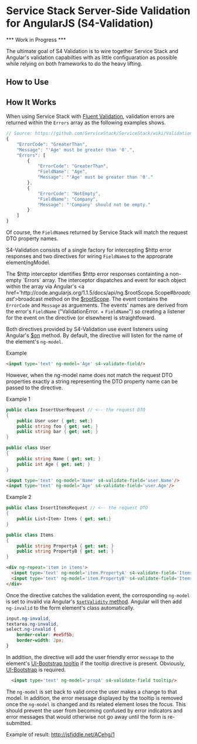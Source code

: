 Service Stack Server-Side Validation for AngularJS (S4-Validation)
===============================


*** Work in Progress ***

The ultimate goal of S4 Validation is to wire together Service Stack and Angular's validation capabilties with as little configuaration as possible while relying on both frameworks to do the heavy lifting.



## How to Use










## How It Works


When using Service Stack with <a href="https://github.com/ServiceStack/ServiceStack/wiki/Validation#fluentvalidation-for-request-dtos">Fluent Validation</a>, validation errors are returned within the `Errors` array as the following examples shows.  

```javascript
// Source: https://github.com/ServiceStack/ServiceStack/wiki/Validation#fluentvalidation-for-request-dtos
{
    "ErrorCode": "GreaterThan",
    "Message": "'Age' must be greater than '0'.",
    "Errors": [
        {
            "ErrorCode": "GreaterThan",
            "FieldName": "Age",
            "Message": "'Age' must be greater than '0'."
        },
        {
            "ErrorCode": "NotEmpty",
            "FieldName": "Company",
            "Message": "'Company' should not be empty."
        }
    ]
}
```

Of course, the `FieldName`s returned by Service Stack will match the request DTO property names.

S4-Validation consists of a single factory for intercepting $http error responses and two directives for wiring `FieldName`s to the approprate element/ngModel.

The $http interceptor identifies $http error responses containting a non-empty `Errors` array. The interceptor dispatches and event for each object within the array via Angular's <a href='http://code.angularjs.org/1.1.5/docs/api/ng.$rootScope.Scope#$broadcast'>$broadcast method</a> on the <a href="http://docs.angularjs.org/api/ng.$rootScope">$rootScope</a>. The event contains the `ErrorCode` and `Message` as arguements. The events' names are derived from the error's `FieldName` ("ValidationError. + `FieldName`") so creating a listener for the event on the directive (or elsewhere) is straightfoward. 


Both directives provided by S4-Validation use event listeners using Angular's <a href="http://code.angularjs.org/1.1.5/docs/api/ng.$rootScope.Scope#$on">$on</a> method. By default, the directive will listen for the name of the element's `ng-model`. 

Example
```html
<input type='text' ng-model='Age' s4-validate-field/>
```

However, when the ng-model name does not match the request DTO properties exactly a string representing the DTO property name can be passed to the directive.

Example 1
```c#
public class InsertUserRequest // <-- the request DTO 
{
    public User user { get; set;}
    public string foo { get; set; }
    public string bar { get; set; }
}

public class User
{
    public string Name { get; set; }
    public int Age { get; set; }
}
```
```html
<input type='text' ng-model='Name' s4-validate-field='user.Name'/>
<input type='text' ng-model='Age' s4-validate-field='user.Age'/>
```

Example 2
```c#
public class InsertItemsRequest // <-- the request DTO 
{
    public List<Item> Items { get; set;}
}

public class Items
{
    public string PropertyA { get; set; }
    public string PropertyB { get; set; }
}

```
```html
<div ng-repeat='item in items'>
  <input type='text' ng-model='item.PropertyA' s4-validate-field='Items[{{$index}}].PropertyA'/>
  <input type='text' ng-model='item.PropertyB' s4-validate-field='Items[{{$index}}].PropertyB'/>
</div>
```

Once the directive catches the validation event, the corrosponding `ng-model` is set to invalid via Angular's <a href="http://docs.angularjs.org/api/ng.directive:ngModel.NgModelController#$setValidity">`$setValidity` method</a>. Angular will then add `ng-invalid` to the form element's class automatically.
```css
input.ng-invalid,
textarea.ng-invalid,
select.ng-invalid {
    border-color: #ee5f5b;
    border-width: 2px;
}
```

In addition, the directive will add the user friendly error `message` to the element's <a href="http://angular-ui.github.io/bootstrap/#/tooltip">UI-Bootstrap tooltip</a> if the tooltip directive is present. Obviously, <a href="http://angular-ui.github.io/bootstrap/">UI-Bootstrap</a> is required. 
```html
  <input type='text' ng-model='propA' s4-validate-field tooltip/>
```

The `ng-model` is set back to valid once the user makes a change to that model. In addition, the error message displayed by the tooltip is removed once the `ng-model` is changed and its related element loses the focus. This should prevent the user from becoming confused by error indicators and error messages that would otherwise not go away until the form is re-submitted.

Example of result: http://jsfiddle.net/ACehg/1







